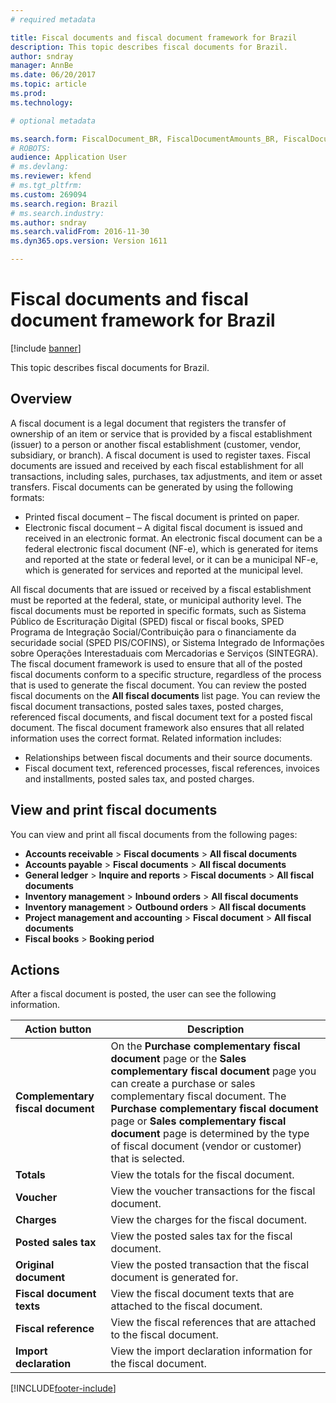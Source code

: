 ```yaml
---
# required metadata

title: Fiscal documents and fiscal document framework for Brazil
description: This topic describes fiscal documents for Brazil.
author: sndray
manager: AnnBe
ms.date: 06/20/2017
ms.topic: article
ms.prod: 
ms.technology: 

# optional metadata

ms.search.form: FiscalDocument_BR, FiscalDocumentAmounts_BR, FiscalDocumentChargesTotals_BR, FiscalDocumentElectronic_BR
# ROBOTS: 
audience: Application User
# ms.devlang: 
ms.reviewer: kfend
# ms.tgt_pltfrm: 
ms.custom: 269094
ms.search.region: Brazil
# ms.search.industry: 
ms.author: sndray
ms.search.validFrom: 2016-11-30
ms.dyn365.ops.version: Version 1611

---
```


# Fiscal documents and fiscal document framework for Brazil

[!include [banner](../includes/banner.md)]

This topic describes fiscal documents for Brazil.

Overview
--------

A fiscal document is a legal document that registers the transfer of ownership of an item or service that is provided by a fiscal establishment (issuer) to a person or another fiscal establishment (customer, vendor, subsidiary, or branch). A fiscal document is used to register taxes. Fiscal documents are issued and received by each fiscal establishment for all transactions, including sales, purchases, tax adjustments, and item or asset transfers. Fiscal documents can be generated by using the following formats:
-   Printed fiscal document – The fiscal document is printed on paper.
-   Electronic fiscal document – A digital fiscal document is issued and received in an electronic format. An electronic fiscal document can be a federal electronic fiscal document (NF-e), which is generated for items and reported at the state or federal level, or it can be a municipal NF-e, which is generated for services and reported at the municipal level.

All fiscal documents that are issued or received by a fiscal establishment must be reported at the federal, state, or municipal authority level. The fiscal documents must be reported in specific formats, such as Sistema Público de Escrituração Digital (SPED) fiscal or fiscal books, SPED Programa de Integração Social/Contribuição para o financiamente da securidade social (SPED PIS/COFINS), or Sistema Integrado de Informações sobre Operações Interestaduais com Mercadorias e Serviços (SINTEGRA). The fiscal document framework is used to ensure that all of the posted fiscal documents conform to a specific structure, regardless of the process that is used to generate the fiscal document. You can review the posted fiscal documents on the **All fiscal documents** list page. You can review the fiscal document transactions, posted sales taxes, posted charges, referenced fiscal documents, and fiscal document text for a posted fiscal document. The fiscal document framework also ensures that all related information uses the correct format. Related information includes:
-   Relationships between fiscal documents and their source documents.
-   Fiscal document text, referenced processes, fiscal references, invoices and installments, posted sales tax, and posted charges.

## View and print fiscal documents
You can view and print all fiscal documents from the following pages:
-   **Accounts receivable** &gt; **Fiscal documents** &gt; **All fiscal documents**
-   **Accounts payable** &gt; **Fiscal documents** &gt; **All fiscal documents**
-   **General ledger** &gt; **Inquire and reports** &gt; **Fiscal documents** &gt; **All fiscal documents**
-   **Inventory management** &gt; **Inbound orders** &gt; **All fiscal documents**
-   **Inventory management** &gt; **Outbound orders** &gt; **All fiscal documents**
-   **Project management and accounting** &gt; **Fiscal document** &gt; **All fiscal documents**
-   **Fiscal books** &gt; **Booking period**

## Actions
After a fiscal document is posted, the user can see the following information.

| **Action button**                 | **Description**                                                                                                                                                                                                                                                                                                                                                      |
|-----------------------------------|----------------------------------------------------------------------------------------------------------------------------------------------------------------------------------------------------------------------------------------------------------------------------------------------------------------------------------------------------------------------|
| **Complementary fiscal document** | On the **Purchase complementary fiscal document** page or the **Sales complementary fiscal document** page you can create a purchase or sales complementary fiscal document. The **Purchase complementary fiscal document** page or **Sales complementary fiscal document** page is determined by the type of fiscal document (vendor or customer) that is selected. |
| **Totals**                        | View the totals for the fiscal document.                                                                                                                                                                                                                                                                                                                             |
| **Voucher**                       | View the voucher transactions for the fiscal document.                                                                                                                                                                                                                                                                                                               |
| **Charges**                       | View the charges for the fiscal document.                                                                                                                                                                                                                                                                                                                            |
| **Posted sales tax**              | View the posted sales tax for the fiscal document.                                                                                                                                                                                                                                                                                                                   |
| **Original document**             | View the posted transaction that the fiscal document is generated for.                                                                                                                                                                                                                                                                                               |
| **Fiscal document texts**         | View the fiscal document texts that are attached to the fiscal document.                                                                                                                                                                                                                                                                                             |
| **Fiscal reference**              | View the fiscal references that are attached to the fiscal document.                                                                                                                                                                                                                                                                                                 |
| **Import declaration**            | View the import declaration information for the fiscal document.                                                                                                                                                                                                                                                                                                     |







[!INCLUDE[footer-include](../../includes/footer-banner.md)]